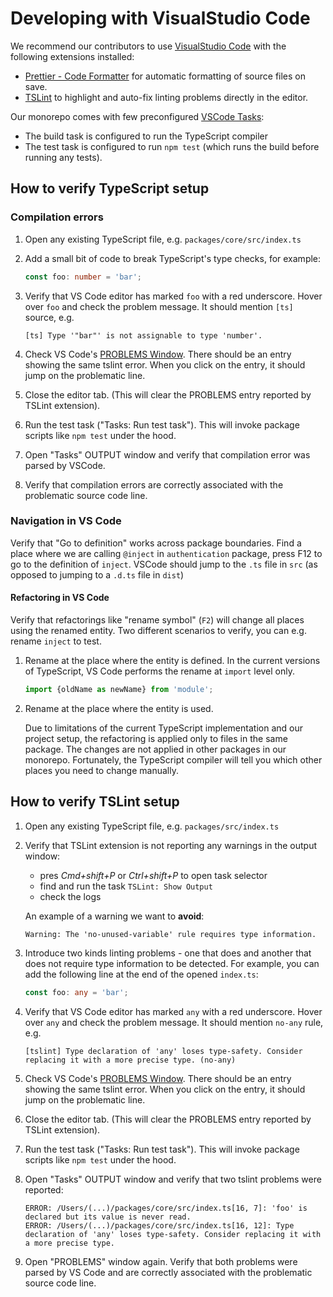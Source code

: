 # Developing with VisualStudio Code

We recommend our contributors to use
[VisualStudio Code](https://code.visualstudio.com/) with the following
extensions installed:

- [Prettier - Code Formatter](https://marketplace.visualstudio.com/items?itemName=esbenp.prettier-vscode)
  for automatic formatting of source files on save.
- [TSLint](https://marketplace.visualstudio.com/items?itemName=eg2.tslint) to
  highlight and auto-fix linting problems directly in the editor.

Our monorepo comes with few preconfigured
[VSCode Tasks](https://code.visualstudio.com/docs/editor/tasks):

- The build task is configured to run the TypeScript compiler
- The test task is configured to run `npm test` (which runs the build before
  running any tests).

## How to verify TypeScript setup

### Compilation errors

1.  Open any existing TypeScript file, e.g. `packages/core/src/index.ts`

2.  Add a small bit of code to break TypeScript's type checks, for example:

    ```ts
    const foo: number = 'bar';
    ```

3.  Verify that VS Code editor has marked `foo` with a red underscore. Hover
    over `foo` and check the problem message. It should mention `[ts]` source,
    e.g.

    ```text
    [ts] Type '"bar"' is not assignable to type 'number'.
    ```

4.  Check VS Code's
    [PROBLEMS Window](https://code.visualstudio.com/docs/getstarted/tips-and-tricks#_errors-and-warnings).
    There should be an entry showing the same tslint error. When you click on
    the entry, it should jump on the problematic line.

5.  Close the editor tab. (This will clear the PROBLEMS entry reported by TSLint
    extension).

6.  Run the test task ("Tasks: Run test task"). This will invoke package scripts
    like `npm test` under the hood.

7.  Open "Tasks" OUTPUT window and verify that compilation error was parsed by
    VSCode.

8.  Verify that compilation errors are correctly associated with the problematic
    source code line.

### Navigation in VS Code

Verify that "Go to definition" works across package boundaries. Find a place
where we are calling `@inject` in `authentication` package, press F12 to go to
the definition of `inject`. VSCode should jump to the `.ts` file in `src` (as
opposed to jumping to a `.d.ts` file in `dist`)

#### Refactoring in VS Code

Verify that refactorings like "rename symbol" (`F2`) will change all places
using the renamed entity. Two different scenarios to verify, you can e.g. rename
`inject` to test.

1. Rename at the place where the entity is defined. In the current versions of
   TypeScript, VS Code performs the rename at `import` level only.

   ```ts
   import {oldName as newName} from 'module';
   ```

2. Rename at the place where the entity is used.

   Due to limitations of the current TypeScript implementation and our project
   setup, the refactoring is applied only to files in the same package. The
   changes are not applied in other packages in our monorepo. Fortunately, the
   TypeScript compiler will tell you which other places you need to change
   manually.

## How to verify TSLint setup

1.  Open any existing TypeScript file, e.g. `packages/src/index.ts`

2.  Verify that TSLint extension is not reporting any warnings in the output
    window:

    - pres _Cmd+shift+P_ or _Ctrl+shift+P_ to open task selector
    - find and run the task `TSLint: Show Output`
    - check the logs

    An example of a warning we want to **avoid**:

    ```text
    Warning: The 'no-unused-variable' rule requires type information.
    ```

3.  Introduce two kinds linting problems - one that does and another that does
    not require type information to be detected. For example, you can add the
    following line at the end of the opened `index.ts`:

    ```ts
    const foo: any = 'bar';
    ```

4.  Verify that VS Code editor has marked `any` with a red underscore. Hover
    over `any` and check the problem message. It should mention `no-any` rule,
    e.g.

    ```text
    [tslint] Type declaration of 'any' loses type-safety. Consider replacing it with a more precise type. (no-any)
    ```

5.  Check VS Code's
    [PROBLEMS Window](https://code.visualstudio.com/docs/getstarted/tips-and-tricks#_errors-and-warnings).
    There should be an entry showing the same tslint error. When you click on
    the entry, it should jump on the problematic line.

6.  Close the editor tab. (This will clear the PROBLEMS entry reported by TSLint
    extension).

7.  Run the test task ("Tasks: Run test task"). This will invoke package scripts
    like `npm test` under the hood.

8.  Open "Tasks" OUTPUT window and verify that two tslint problems were
    reported:

    ```text
    ERROR: /Users/(...)/packages/core/src/index.ts[16, 7]: 'foo' is declared but its value is never read.
    ERROR: /Users/(...)/packages/core/src/index.ts[16, 12]: Type declaration of 'any' loses type-safety. Consider replacing it with a more precise type.
    ```

9.  Open "PROBLEMS" window again. Verify that both problems were parsed by VS
    Code and are correctly associated with the problematic source code line.
